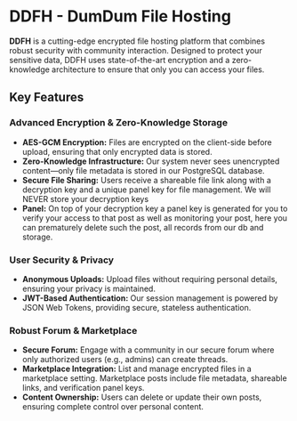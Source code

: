 

# DDFH - DumDum File Hosting

**DDFH** is a cutting-edge encrypted file hosting platform that combines robust security with community interaction. Designed to protect your sensitive data, DDFH uses state-of-the-art encryption and a zero-knowledge architecture to ensure that only you can access your files.

## Key Features

### **Advanced Encryption & Zero-Knowledge Storage**
- **AES-GCM Encryption:** Files are encrypted on the client-side before upload, ensuring that only encrypted data is stored.
- **Zero-Knowledge Infrastructure:** Our system never sees unencrypted content—only file metadata is stored in our PostgreSQL database.
- **Secure File Sharing:** Users receive a shareable file link along with a decryption key and a unique panel key for file management. We will NEVER store your decryption keys
- **Panel:** On top of your decryption key a panel key is generated for you to verify your access to that post as well as monitoring your post, here you can prematurely delete such the post, all records from our db and storage.

### **User Security & Privacy**
- **Anonymous Uploads:** Upload files without requiring personal details, ensuring your privacy is maintained.
- **JWT-Based Authentication:** Our session management is powered by JSON Web Tokens, providing secure, stateless authentication.

### **Robust Forum & Marketplace**
- **Secure Forum:** Engage with a community in our secure forum where only authorized users (e.g., admins) can create threads.
- **Marketplace Integration:** List and manage encrypted files in a marketplace setting. Marketplace posts include file metadata, shareable links, and verification panel keys.
- **Content Ownership:** Users can delete or update their own posts, ensuring complete control over personal content.


